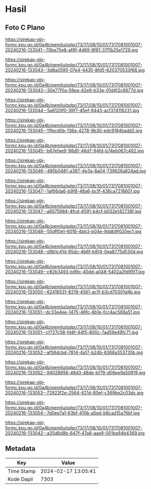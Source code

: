 # Hasil

## Foto C Plano

https://sirekap-obj-formc.kpu.go.id/0a4b/pemilu/pdpr/73/17/08/10/01/7317081001007-20240216-133041--70be75e8-af6f-4d69-8f81-37f1b25e1729.jpg

https://sirekap-obj-formc.kpu.go.id/0a4b/pemilu/pdpr/73/17/08/10/01/7317081001007-20240216-133043--3d8a0595-07e4-4435-8fd5-620370533f68.jpg

https://sirekap-obj-formc.kpu.go.id/0a4b/pemilu/pdpr/73/17/08/10/01/7317081001007-20240216-133043--30e77f0a-59ea-42e9-b33e-01d4f2c6677d.jpg

https://sirekap-obj-formc.kpu.go.id/0a4b/pemilu/pdpr/73/17/08/10/01/7317081001007-20240216-133044--5a8120f0-39f7-45ef-8443-acf374116231.jpg

https://sirekap-obj-formc.kpu.go.id/0a4b/pemilu/pdpr/73/17/08/10/01/7317081001007-20240216-133045--11fecd0b-136a-4278-9b30-edc9184badd2.jpg

https://sirekap-obj-formc.kpu.go.id/0a4b/pemilu/pdpr/73/17/08/10/01/7317081001007-20240216-133045--b67efae9-98d0-46d7-94fd-b74eb067c482.jpg

https://sirekap-obj-formc.kpu.go.id/0a4b/pemilu/pdpr/73/17/08/10/01/7317081001007-20240216-133046--485b0481-a387-4e3a-8a04-739626a824ad.jpg

https://sirekap-obj-formc.kpu.go.id/0a4b/pemilu/pdpr/73/17/08/10/01/7317081001007-20240216-133047--1af66da6-b9f8-48a6-bc1f-436ca7218601.jpg

https://sirekap-obj-formc.kpu.go.id/0a4b/pemilu/pdpr/73/17/08/10/01/7317081001007-20240216-133047--a6575984-4fcd-4591-b4cf-b032e142738f.jpg

https://sirekap-obj-formc.kpu.go.id/0a4b/pemilu/pdpr/73/17/08/10/01/7317081001007-20240216-133048--55dff0e1-6016-4bb3-b04e-9ddb9f020ec1.jpg

https://sirekap-obj-formc.kpu.go.id/0a4b/pemilu/pdpr/73/17/08/10/01/7317081001007-20240216-133048--d9b1c41d-95dc-4b6f-b914-0ea8775d5304.jpg

https://sirekap-obj-formc.kpu.go.id/0a4b/pemilu/pdpr/73/17/08/10/01/7317081001007-20240216-133049--c82b3493-b99c-40dd-a048-5402a2fd95f7.jpg

https://sirekap-obj-formc.kpu.go.id/0a4b/pemilu/pdpr/73/17/08/10/01/7317081001007-20240216-133050--62416531-8219-4561-ac1f-b3cd70301d4b.jpg

https://sirekap-obj-formc.kpu.go.id/0a4b/pemilu/pdpr/73/17/08/10/01/7317081001007-20240216-133051--dc33e4ee-1475-46fc-8b1e-fcc4ac569a51.jpg

https://sirekap-obj-formc.kpu.go.id/0a4b/pemilu/pdpr/73/17/08/10/01/7317081001007-20240216-133051--cf727c58-fd4f-44f5-800c-7ad59e49fc71.jpg

https://sirekap-obj-formc.kpu.go.id/0a4b/pemilu/pdpr/73/17/08/10/01/7317081001007-20240216-133052--af58dcbd-7814-4a17-b24b-8368a353735b.jpg

https://sirekap-obj-formc.kpu.go.id/0a4b/pemilu/pdpr/73/17/08/10/01/7317081001007-20240216-133052--94028856-46d3-48de-bf79-d06ee9a50919.jpg

https://sirekap-obj-formc.kpu.go.id/0a4b/pemilu/pdpr/73/17/08/10/01/7317081001007-20240216-133053--72923f2e-2564-421d-80ef-c369be2c03dc.jpg

https://sirekap-obj-formc.kpu.go.id/0a4b/pemilu/pdpr/73/17/08/10/01/7317081001007-20240216-133054--7d0ee7a1-63bf-410b-a5ed-b8cad15a76bf.jpg

https://sirekap-obj-formc.kpu.go.id/0a4b/pemilu/pdpr/73/17/08/10/01/7317081001007-20240216-133042--a35d6d8b-647f-47a8-aae9-001be84b4369.jpg


## Metadata

| Key        | Value               |
| ---------- | ------------------- |
| Time Stamp | 2024-02-17 13:05:41 |
| Kode Dapil | 7303                |



